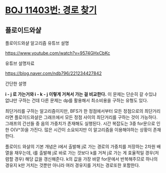 # [BOJ 11403번: 경로 찾기](https://www.acmicpc.net/problem/11403)



## 플로이드와샬

플로이드와샬 알고리즘 유튜브 설명

https://www.youtube.com/watch?v=9574GHxCbKc

유튜브 설명자료

https://blog.naver.com/ndb796/221234427842



간단한 설명

**i - j 로 가는거와 i - k - j 이렇게 거쳐서 가는 걸 비교한다.** 이 문제는 단순히 갈 수있냐 없냐만 구하는 건데 다른 문제는 dp를 활용해서 최소비용을 구하는 유형도 있다.

최단거리를 구하는 알고리즘이지만, BFS가 한 정점에서부터 모든 정점으로의 최단거리라면 플로이드와샬은 그래프에서 모든 정점 사이의 최단거리를 구하는 것이 가능하다. 그래프의 간선들 중 음의 가중치가 존재해도 실행된다. 시간 복잡도는 3중 for문으로 인한 O(V^3)을 가진다. 많은 시간이 소요되지만 이 알고리즘을 이용해야하는 상황이 존재한다.

플로이드 와샬의 기본 개념은 i에서 출발해 j로 가는 경로의 가중치를 저장하는 2차원 배열을 채우는데, i를 출발해 j로 바로 가는 것보다 k를 거쳐 j로 가는 게 효율적일 경우(저렴할 경우) 해당 값을 갱신해준다. k의 값을 가장 바깥 for문에서 반복해주므로 하나의 경유지 k만 거치는 것뿐만 아니라 여러 경유지를 거치는 경로또한 포함한다.



